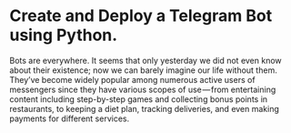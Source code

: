 # Create and Deploy a Telegram Bot using Python.

Bots are everywhere. It seems that only yesterday we did not even know about their existence; now we can barely imagine our life without them. They’ve become widely popular among numerous active users of messengers since they have various scopes of use — from entertaining content including step-by-step games and collecting bonus points in restaurants, to keeping a diet plan, tracking deliveries, and even making payments for different services.
